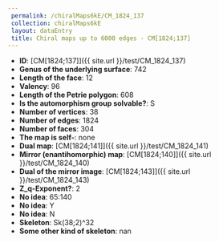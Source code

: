 ```yaml
--- 
 permalink: /chiralMaps6kE/CM_1824_137 
 collection: chiralMaps6kE
 layout: dataEntry
 title: Chiral maps up to 6000 edges - CM[1824;137]
---
```


- **ID**: [CM[1824;137]]({{ site.url }}/test/CM_1824_137)
- **Genus of the underlying surface**: 742
- **Length of the face**: 12
- **Valency**: 96
- **Length of the Petrie polygon**: 608
- **Is the automorphism group solvable?**: S
- **Number of vertices**: 38
- **Number of edges**: 1824
- **Number of faces**: 304
- **The map is self-**: none
- **Dual map**: [CM[1824;141]]({{ site.url }}/test/CM_1824_141)
- **Mirror (enantihomorphic) map**: [CM[1824;140]]({{ site.url }}/test/CM_1824_140)
- **Dual of the mirror image**: [CM[1824;143]]({{ site.url }}/test/CM_1824_143)
- **Z_q-Exponent?**: 2
- **No idea**:  65:140
- **No idea**: Y
- **No idea**: N
- **Skeleton**: Sk(38;2)^32
- **Some other kind of skeleton**: nan
